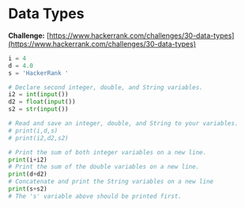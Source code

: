 # Data Types

**Challenge:** [https://www.hackerrank.com/challenges/30-data-types](https://www.hackerrank.com/challenges/30-data-types)

```python
i = 4
d = 4.0
s = 'HackerRank '

# Declare second integer, double, and String variables.
i2 = int(input())
d2 = float(input())
s2 = str(input())

# Read and save an integer, double, and String to your variables.
# print(i,d,s)
# print(i2,d2,s2)

# Print the sum of both integer variables on a new line.
print(i+i2)
# Print the sum of the double variables on a new line.
print(d+d2)
# Concatenate and print the String variables on a new line
print(s+s2)
# The 's' variable above should be printed first.
```